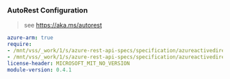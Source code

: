 ### AutoRest Configuration

> see https://aka.ms/autorest

``` yaml
azure-arm: true
require:
- /mnt/vss/_work/1/s/azure-rest-api-specs/specification/azureactivedirectory/resource-manager/readme.md
- /mnt/vss/_work/1/s/azure-rest-api-specs/specification/azureactivedirectory/resource-manager/readme.go.md
license-header: MICROSOFT_MIT_NO_VERSION
module-version: 0.4.1
```
